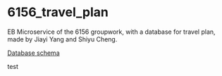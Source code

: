 # 6156_travel_plan
EB Microservice of the 6156 groupwork, with a database for travel plan, made by Jiayi Yang and Shiyu Cheng.

[Database schema](db/db_schema.png)

test

